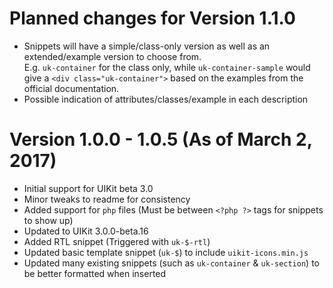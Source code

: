 # Planned changes for Version 1.1.0
* Snippets will have a simple/class-only version as well as an extended/example version to choose from. <br /> E.g. `uk-container` for the class only, while `uk-container-sample` would give a `<div class="uk-container">` based on the examples from the official documentation.
* Possible indication of attributes/classes/example in each description

# Version 1.0.0 - 1.0.5 (As of March 2, 2017)
* Initial support for UIKit beta 3.0
* Minor tweaks to readme for consistency
* Added support for `php` files (Must be between `<?php ?>` tags for snippets to show up)
* Updated to UIKit 3.0.0-beta.16
* Added RTL snippet (Triggered with `uk-$-rtl`)
* Updated basic template snippet (`uk-$`) to include `uikit-icons.min.js`
* Updated many existing snippets (such as `uk-container` & `uk-section`) to be better formatted when inserted